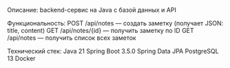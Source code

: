 Описание:
backend-сервис на Java с базой данных и API

Функциональность:
POST /api/notes — создать заметку (получает JSON: title, content)
GET /api/notes/{id} — получить заметку по ID
GET /api/notes — получить список всех заметок

Технический стек:
Java 21
Spring Boot 3.5.0
Spring Data JPA
PostgreSQL 13
Docker
